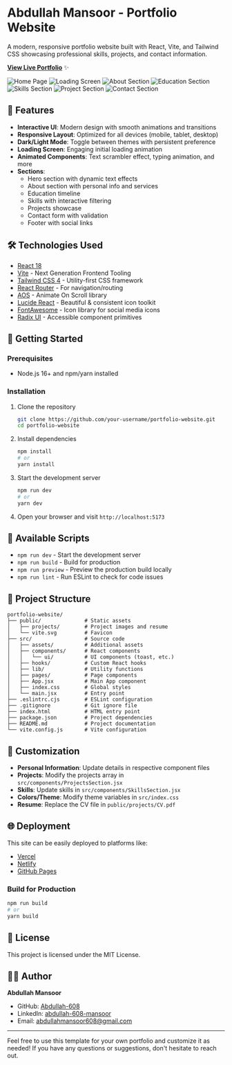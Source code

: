# Abdullah Mansoor - Portfolio Website

A modern, responsive portfolio website built with React, Vite, and Tailwind CSS showcasing professional skills, projects, and contact information.

**[View Live Portfolio](https://react-portfolio-tau-lime.vercel.app/)** ✨

![Home Page](image-1.png)
![Loading Screen](image.png)
![About Section](image-2.png)
![Education Section](image-3.png)
![Skills Section](image-4.png)
![Project Section](image-5.png)
![Contact Section](image-6.png)

## 🚀 Features

- **Interactive UI**: Modern design with smooth animations and transitions
- **Responsive Layout**: Optimized for all devices (mobile, tablet, desktop)
- **Dark/Light Mode**: Toggle between themes with persistent preference
- **Loading Screen**: Engaging initial loading animation
- **Animated Components**: Text scrambler effect, typing animation, and more
- **Sections**:
  - Hero section with dynamic text effects
  - About section with personal info and services
  - Education timeline
  - Skills with interactive filtering
  - Projects showcase
  - Contact form with validation
  - Footer with social links

## 🛠️ Technologies Used

- [React 18](https://reactjs.org/)
- [Vite](https://vitejs.dev/) - Next Generation Frontend Tooling
- [Tailwind CSS 4](https://tailwindcss.com/) - Utility-first CSS framework
- [React Router](https://reactrouter.com/) - For navigation/routing
- [AOS](https://michalsnik.github.io/aos/) - Animate On Scroll library
- [Lucide React](https://lucide.dev/) - Beautiful & consistent icon toolkit
- [FontAwesome](https://fontawesome.com/) - Icon library for social media icons
- [Radix UI](https://www.radix-ui.com/) - Accessible component primitives

## 🚦 Getting Started

### Prerequisites

- Node.js 16+ and npm/yarn installed

### Installation

1. Clone the repository
   ```bash
   git clone https://github.com/your-username/portfolio-website.git
   cd portfolio-website
   ```

2. Install dependencies
   ```bash
   npm install
   # or
   yarn install
   ```

3. Start the development server
   ```bash
   npm run dev
   # or
   yarn dev
   ```

4. Open your browser and visit `http://localhost:5173`

## 🔧 Available Scripts

- `npm run dev` - Start the development server
- `npm run build` - Build for production
- `npm run preview` - Preview the production build locally
- `npm run lint` - Run ESLint to check for code issues

## 📂 Project Structure

```
portfolio-website/
├── public/              # Static assets
│   ├── projects/        # Project images and resume
│   └── vite.svg         # Favicon
├── src/                 # Source code
│   ├── assets/          # Additional assets
│   ├── components/      # React components
│   │   └── ui/          # UI components (toast, etc.)
│   ├── hooks/           # Custom React hooks
│   ├── lib/             # Utility functions
│   ├── pages/           # Page components
│   ├── App.jsx          # Main App component
│   ├── index.css        # Global styles
│   └── main.jsx         # Entry point
├── .eslintrc.cjs        # ESLint configuration
├── .gitignore           # Git ignore file
├── index.html           # HTML entry point
├── package.json         # Project dependencies
├── README.md            # Project documentation
└── vite.config.js       # Vite configuration
```

## 🎨 Customization

- **Personal Information**: Update details in respective component files
- **Projects**: Modify the projects array in `src/components/ProjectsSection.jsx`
- **Skills**: Update skills in `src/components/SkillsSection.jsx`
- **Colors/Theme**: Modify theme variables in `src/index.css`
- **Resume**: Replace the CV file in `public/projects/CV.pdf`

## 🌐 Deployment

This site can be easily deployed to platforms like:
- [Vercel](https://vercel.com/)
- [Netlify](https://www.netlify.com/)
- [GitHub Pages](https://pages.github.com/)

### Build for Production

```bash
npm run build
# or
yarn build
```

## 📄 License

This project is licensed under the MIT License.

## 👨‍💻 Author

**Abdullah Mansoor**
- GitHub: [Abdullah-608](https://github.com/Abdullah-608)
- LinkedIn: [abdullah-608-mansoor](http://www.linkedin.com/in/abdullah-608-mansoor)
- Email: abdullahmansoor608@gmail.com

---

Feel free to use this template for your own portfolio and customize it as needed! If you have any questions or suggestions, don't hesitate to reach out.
